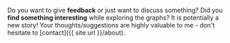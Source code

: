 
Do you want to give **feedback** or just want to discuss something? Did you **find something interesting** while exploring the graphs? It is potentially a new story! Your thoughts/suggestions are highly valuable to me - don't hesitate to [contact]({{ site.url }}/about).
